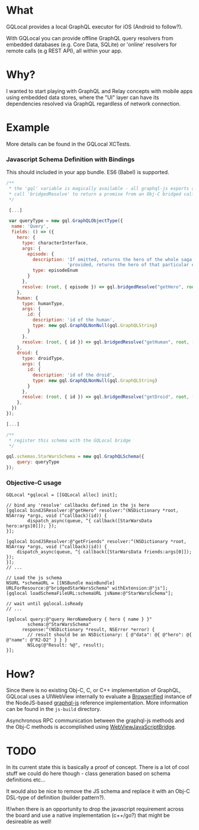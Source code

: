 # What

GQLocal provides a local GraphQL executor for iOS (Android to follow?).

With GQLocal you can provide offline GraphQL query resolvers from embedded databases (e.g. Core Data, SQLite) or 'online' resolvers for remote calls (e.g REST API), all within your app.

# Why?

I wanted to start playing with GraphQL and Relay concepts with mobile apps using embedded data stores, where the "UI" layer can have its dependencies resolved via GraphQL regardless of network connection.

# Example

More details can be found in the GQLocal XCTests.

### Javascript Schema Definition with Bindings

This should included in your app bundle. ES6 (Babel) is supported.

```js
/**
 * the 'gql' variable is magically available - all graphql-js exports are available there...
 * call 'bridgedResolve' to return a promise from an Obj-C bridged call
 */

 [...]

 var queryType = new gql.GraphQLObjectType({
  name: 'Query',
  fields: () => ({
    hero: {
      type: characterInterface,
      args: {
        episode: {
          description: 'If omitted, returns the hero of the whole saga. If ' +
                       'provided, returns the hero of that particular episode.',
          type: episodeEnum
        }
      },
      resolve: (root, { episode }) => gql.bridgedResolve("getHero", root, [episode]),
    },
    human: {
      type: humanType,
      args: {
        id: {
          description: 'id of the human',
          type: new gql.GraphQLNonNull(gql.GraphQLString)
        }
      },
      resolve: (root, { id }) => gql.bridgedResolve("getHuman", root, [id]),
    },
    droid: {
      type: droidType,
      args: {
        id: {
          description: 'id of the droid',
          type: new gql.GraphQLNonNull(gql.GraphQLString)
        }
      },
      resolve: (root, { id }) => gql.bridgedResolve("getDroid", root, [id])
    },
  })
});

[...]

/**
 * register this schema with the GQLocal bridge
 */

gql.schemas.StarWarsSchema = new gql.GraphQLSchema({
    query: queryType
});

```

### Objective-C usage
```obj-c
GQLocal *gqlocal = [[GQLocal alloc] init];

// bind any 'resolve' callbacks defined in the js here
[gqlocal bindJSResolver:@"getHero" resolver:^(NSDictionary *root, NSArray *args, void (^callback)(id)) {
        dispatch_async(queue, ^{ callback([StarWarsData hero:args[0]]); });
}];
 
[gqlocal bindJSResolver:@"getFriends" resolver:^(NSDictionary *root, NSArray *args, void (^callback)(id)) {
    dispatch_async(queue, ^{ callback([StarWarsData friends:args[0]]); });
}];
// ...

// Load the js schema
NSURL *schemaURL = [[NSBundle mainBundle] URLForResource:@"bridgedStarWarsSchema" withExtension:@"js"];
[gqlocal loadSchemaFileURL:schemaURL jsName:@"StarWarsSchema"];

// wait until gqlocal.isReady
// ...

[gqlocal query:@"query HeroNameQuery { hero { name } }"
        schema:@"StarWarsSchema"
      response:^(NSDictionary *result, NSError *error) {
        // result should be an NSDictionary: { @"data": @{ @"hero": @{ @"name": @"R2-D2" } } }
        NSLog(@"Result: %@", result);
}];
```

# How?

Since there is no existing Obj-C, C, or C++ implementation of GraphQL, GQLocal uses a UIWebView internally to evaluate a [Browserified](http://browserify.org) instance of the NodeJS-based [graphql-js](https://github.com/graphql/graphql-js) reference implementation. More information can be found in the `js-build` directory.

Asynchronous RPC communication between the graphql-js methods and the Obj-C methods is accomplished using [WebViewJavaScriptBridge](https://github.com/marcuswestin/WebViewJavascriptBridge).


# TODO

In its current state this is basically a proof of concept. There is a lot of cool stuff we could do here though - class generation based on schema definitions etc... 

It would also be nice to remove the JS schema and replace it with an Obj-C DSL-type of definition (builder pattern?).

If/when there is an opportunity to drop the javascript requirement across the board and use a native implementation (c++/go?) that might be desireable as well!



